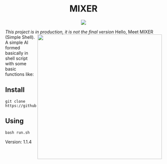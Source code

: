 <h1 align="center">MIXER
 </h1>

<p align="center">
<img src="https://img.shields.io/badge/license-MIT-%235FCC6F"/>
</p>

*This project is in production, it is not the final version*
<img align="right" style="width: 400px" src="https://github.com/yeedw/IASS/assets/110259744/8983f32c-1700-422b-8096-4757b142a495">
Hello, Meet MIXER (Simple Shell).
A simple AI formed basically in shell script with some basic functions like:

## Install
~~~
git clone https://github.com/jabfx/MIXER.git
~~~
## Using 
~~~
bash run.sh
~~~

Version: 1.1.4
